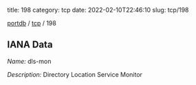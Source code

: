 title: 198
category: tcp
date: 2022-02-10T22:46:10
slug: tcp/198

[portdb](/) / [tcp](/category/tcp.html) / 198


## IANA Data

_Name:_ dls-mon

_Description:_ Directory Location Service Monitor

